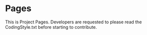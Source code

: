 # Pages
This is Project Pages. Developers are requested to please read the CodingStyle.txt
before starting to contribute.  
